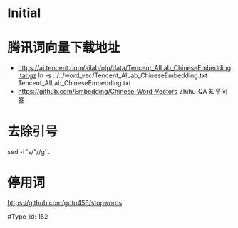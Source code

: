# Initial

# 腾讯词向量下载地址

- https://ai.tencent.com/ailab/nlp/data/Tencent_AILab_ChineseEmbedding.tar.gz
ln -s ../../word_vec/Tencent_AILab_ChineseEmbedding.txt  Tencent_AILab_ChineseEmbedding.txt
- https://github.com/Embedding/Chinese-Word-Vectors
    Zhihu_QA 知乎问答

# 去除引号
sed -i 's/"//g' *.*


# 停用词
https://github.com/goto456/stopwords


#Type_id: 152